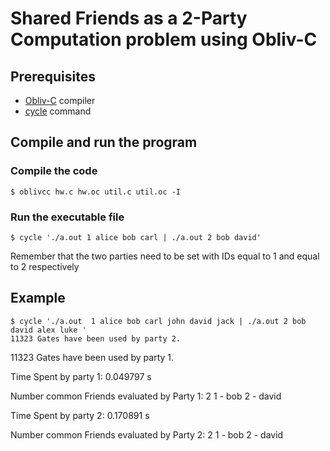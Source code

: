 # Shared Friends as a 2-Party Computation problem using Obliv-C

## Prerequisites
* [Obliv-C](https://github.com/samee/obliv-c) compiler
* [cycle](https://github.com/samee/cmd) command

## Compile and run the program
### Compile the code
    $ oblivcc hw.c hw.oc util.c util.oc -I
  
### Run the executable file
    $ cycle './a.out 1 alice bob carl | ./a.out 2 bob david'
Remember that the two parties need to be set with IDs equal to 1 and equal to 2 respectively

## Example
    $ cycle './a.out  1 alice bob carl john david jack | ./a.out 2 bob david alex luke '
    11323 Gates have been used by party 2.

11323 Gates have been used by party 1.

Time Spent by party 1: 0.049797 s

Number common Friends evaluated by Party 1: 2
1 - bob
2 - david


Time Spent by party 2: 0.170891 s

Number common Friends evaluated by Party 2: 2
1 - bob
2 - david

